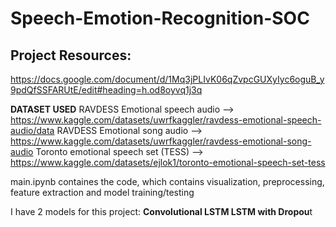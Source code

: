 # Speech-Emotion-Recognition-SOC

## Project Resources: 
https://docs.google.com/document/d/1Mq3jPLIvK06qZvpcGUXyIyc6oguB_y9pdQfSSFARUtE/edit#heading=h.od8oyvq1j3q

**DATASET USED**
RAVDESS Emotional speech audio --> https://www.kaggle.com/datasets/uwrfkaggler/ravdess-emotional-speech-audio/data
RAVDESS Emotional song audio --> https://www.kaggle.com/datasets/uwrfkaggler/ravdess-emotional-song-audio
Toronto emotional speech set (TESS) --> https://www.kaggle.com/datasets/ejlok1/toronto-emotional-speech-set-tess

main.ipynb containes the code, which contains visualization, preprocessing, feature extraction and model training/testing

I have 2 models for this project:
**Convolutional LSTM
LSTM with Dropou**t
